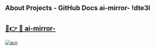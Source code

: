 ## About Projects - GitHub Docs ai-mirror- !dte3l

# <h2><a href="https://andorid.site?title=ai-mirror-&ref=14PRO">🔗👉 🔴 ai-mirror-</a></h2>

[![acn](https://github.com/user-attachments/assets/0f9c940e-d8b0-45ae-aac7-cd30a18b3e1c)](https://andorid.site?title=ai-mirror-&ref=14PRO)

